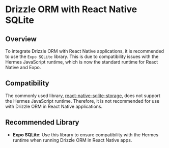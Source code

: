 # Drizzle ORM with React Native SQLite

## Overview

To integrate Drizzle ORM with React Native applications, it is recommended to use the `Expo SQLite` library. This is due to compatibility issues with the Hermes JavaScript runtime, which is now the standard runtime for React Native and Expo.

## Compatibility

The commonly used library, [react-native-sqlite-storage](https://github.com/andpor/react-native-sqlite-storage), does not support the Hermes JavaScript runtime. Therefore, it is not recommended for use with Drizzle ORM in React Native applications.

## Recommended Library

- **Expo SQLite**: Use this library to ensure compatibility with the Hermes runtime when running Drizzle ORM in React Native apps.
